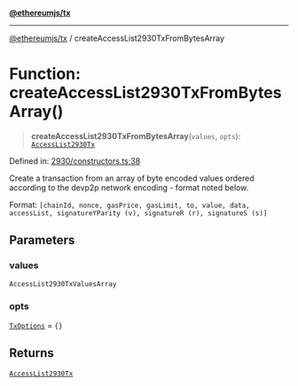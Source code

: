 [**@ethereumjs/tx**](../README.md)

***

[@ethereumjs/tx](../README.md) / createAccessList2930TxFromBytesArray

# Function: createAccessList2930TxFromBytesArray()

> **createAccessList2930TxFromBytesArray**(`values`, `opts`): [`AccessList2930Tx`](../classes/AccessList2930Tx.md)

Defined in: [2930/constructors.ts:38](https://github.com/ethereumjs/ethereumjs-monorepo/blob/master/packages/tx/src/2930/constructors.ts#L38)

Create a transaction from an array of byte encoded values ordered according to the devp2p network encoding - format noted below.

Format: `[chainId, nonce, gasPrice, gasLimit, to, value, data, accessList,
signatureYParity (v), signatureR (r), signatureS (s)]`

## Parameters

### values

`AccessList2930TxValuesArray`

### opts

[`TxOptions`](../interfaces/TxOptions.md) = `{}`

## Returns

[`AccessList2930Tx`](../classes/AccessList2930Tx.md)
